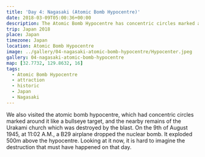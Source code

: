 ```yaml
---
title: 'Day 4: Nagasaki (Atomic Bomb Hypocentre)'
date: 2018-03-09T05:00:36+00:00
description: The Atomic Bomb Hypocentre has concentric circles marked around it like a bullseye target, next to the nearby remains of the Urakami church.
trip: Japan 2018
place: Japan
timezone: Japan
location: Atomic Bomb Hypocentre
image: ../gallery/04-nagasaki-atomic-bomb-hypocentre/Hypocenter.jpeg
gallery: 04-nagasaki-atomic-bomb-hypocentre
map: [32.7732, 129.8632, 16]
tags:
  - Atomic Bomb Hypocentre
  - attraction
  - historic
  - Japan
  - Nagasaki
---
```


We also visited the atomic bomb hypocentre, which had concentric circles marked around it like a bullseye target, and the nearby remains of the Urakami church which was destroyed by the blast. On the 9th of August 1945, at 11:02 A.M., a B29 airplane dropped the nuclear bomb. It exploded 500m above the hypocentre. Looking at it now, it is hard to imagine the destruction that must have happened on that day.
